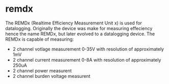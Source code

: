 # remdx
The REMDx (Realtime Efficiency Measurement Unit x) is used for datalogging.
Originally the device was make for measuring effeciency hence the name REMDx, but later evolved to a datalogging device.
The REMDx is capable of measuring:
- 2 channel votlage measurement 0-35V with resolution of approximately 1mV
- 2 channel current measurement 0-8A  with resolution of approximately 250uA
- 2 channel power measurent
- 2 channel burden voltage measurent


